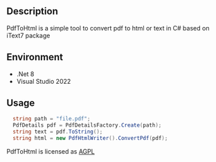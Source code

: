 ## Description

PdfToHtml is a simple tool to convert pdf to html or text in C# based on iText7 package

## Environment

* .Net 8
* Visual Studio 2022

## Usage

```cs
  string path = "file.pdf";
  PdfDetails pdf = PdfDetailsFactory.Create(path);
  string text = pdf.ToString();
  string html = new PdfHtmlWriter().ConvertPdf(pdf);
```

PdfToHtml is licensed as <a href="/License.md">AGPL</a>
